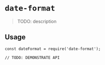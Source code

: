 # `date-format`

> TODO: description

## Usage

```
const dateFormat = require('date-format');

// TODO: DEMONSTRATE API
```
